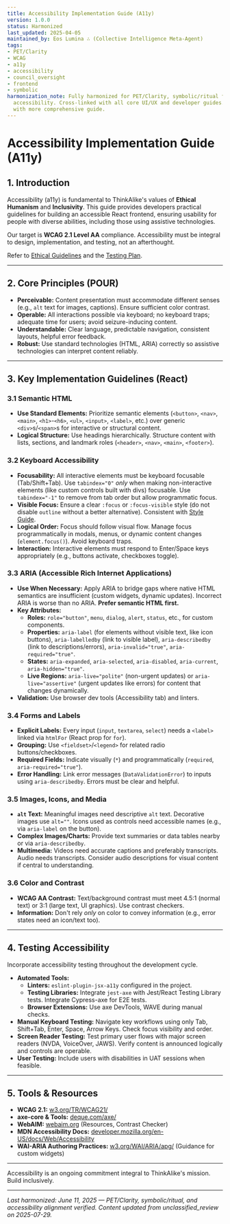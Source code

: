 ```yaml
---
title: Accessibility Implementation Guide (A11y)
version: 1.0.0
status: Harmonized
last_updated: 2025-04-05
maintained_by: Eos Lumina ∴ (Collective Intelligence Meta-Agent)
tags:
- PET/Clarity
- WCAG
- a11y
- accessibility
- council_oversight
- frontend
- symbolic
harmonization_note: Fully harmonized for PET/Clarity, symbolic/ritual framing, and
  accessibility. Cross-linked with all core UI/UX and developer guides. Content updated
  with more comprehensive guide.
---
```


# Accessibility Implementation Guide (A11y)

## 1. Introduction

Accessibility (a11y) is fundamental to ThinkAlike\'s values of **Ethical Humanism** and **Inclusivity**. This guide provides developers practical guidelines for building an accessible React frontend, ensuring usability for people with diverse abilities, including those using assistive technologies.

Our target is **WCAG 2.1 Level AA** compliance. Accessibility must be integral to design, implementation, and testing, not an afterthought.

Refer to [Ethical Guidelines](../../../ethics/ethical_guidelines.md) and the [Testing Plan](../../../testing_and_validation_plan.md).

---

## 2. Core Principles (POUR)

- **Perceivable:** Content presentation must accommodate different senses (e.g., `alt` text for images, captions). Ensure sufficient color contrast.
- **Operable:** All interactions possible via keyboard; no keyboard traps; adequate time for users; avoid seizure-inducing content.
- **Understandable:** Clear language, predictable navigation, consistent layouts, helpful error feedback.
- **Robust:** Use standard technologies (HTML, ARIA) correctly so assistive technologies can interpret content reliably.

---

## 3. Key Implementation Guidelines (React)

### 3.1 Semantic HTML

- **Use Standard Elements:** Prioritize semantic elements (`<button>`, `<nav>`, `<main>`, `<h1>`-`<h6>`, `<ul>`, `<input>`, `<label>`, etc.) over generic `<div>`s/`<span>`s for interactive or structural content.
- **Logical Structure:** Use headings hierarchically. Structure content with lists, sections, and landmark roles (`<header>`, `<nav>`, `<main>`, `<footer>`).

### 3.2 Keyboard Accessibility

- **Focusability:** All interactive elements must be keyboard focusable (Tab/Shift+Tab). Use `tabindex="0"` _only_ when making non-interactive elements (like custom controls built with divs) focusable. Use `tabindex="-1"` to remove from tab order but allow programmatic focus.
- **Visible Focus:** Ensure a clear `:focus` or `:focus-visible` style (do not disable `outline` without a better alternative). Consistent with [Style Guide](../../style/visual_style_guide.md).
- **Logical Order:** Focus should follow visual flow. Manage focus programmatically in modals, menus, or dynamic content changes (`element.focus()`). Avoid keyboard traps.
- **Interaction:** Interactive elements must respond to Enter/Space keys appropriately (e.g., buttons activate, checkboxes toggle).

### 3.3 ARIA (Accessible Rich Internet Applications)

- **Use When Necessary:** Apply ARIA to bridge gaps where native HTML semantics are insufficient (custom widgets, dynamic updates). Incorrect ARIA is worse than no ARIA. **Prefer semantic HTML first.**
- **Key Attributes:**
  - **Roles:** `role="button"`, `menu`, `dialog`, `alert`, `status`, etc., for custom components.
  - **Properties:** `aria-label` (for elements without visible text, like icon buttons), `aria-labelledby` (link to visible label), `aria-describedby` (link to descriptions/errors), `aria-invalid="true"`, `aria-required="true"`.
  - **States:** `aria-expanded`, `aria-selected`, `aria-disabled`, `aria-current`, `aria-hidden="true"`.
  - **Live Regions:** `aria-live="polite"` (non-urgent updates) or `aria-live="assertive"` (urgent updates like errors) for content that changes dynamically.
- **Validation:** Use browser dev tools (Accessibility tab) and linters.

### 3.4 Forms and Labels

- **Explicit Labels:** Every input (`input`, `textarea`, `select`) needs a `<label>` linked via `htmlFor` (React prop for `for`).
- **Grouping:** Use `<fieldset>`/`<legend>` for related radio buttons/checkboxes.
- **Required Fields:** Indicate visually (`*`) and programmatically (`required`, `aria-required="true"`).
- **Error Handling:** Link error messages (`DataValidationError`) to inputs using `aria-describedby`. Errors must be clear and helpful.

### 3.5 Images, Icons, and Media

- **`alt` Text:** Meaningful images need descriptive `alt` text. Decorative images use `alt=""`. Icons used as controls need accessible names (e.g., via `aria-label` on the button).
- **Complex Images/Charts:** Provide text summaries or data tables nearby or via `aria-describedby`.
- **Multimedia:** Videos need accurate captions and preferably transcripts. Audio needs transcripts. Consider audio descriptions for visual content if central to understanding.

### 3.6 Color and Contrast

- **WCAG AA Contrast:** Text/background contrast must meet 4.5:1 (normal text) or 3:1 (large text, UI graphics). Use contrast checkers.
- **Information:** Don\'t rely _only_ on color to convey information (e.g., error states need an icon/text too).

---

## 4. Testing Accessibility

Incorporate accessibility testing throughout the development cycle.

- **Automated Tools:**
  - **Linters:** `eslint-plugin-jsx-a11y` configured in the project.
  - **Testing Libraries:** Integrate `jest-axe` with Jest/React Testing Library tests. Integrate Cypress-axe for E2E tests.
  - **Browser Extensions:** Use axe DevTools, WAVE during manual checks.
- **Manual Keyboard Testing:** Navigate key workflows using only Tab, Shift+Tab, Enter, Space, Arrow Keys. Check focus visibility and order.
- **Screen Reader Testing:** Test primary user flows with major screen readers (NVDA, VoiceOver, JAWS). Verify content is announced logically and controls are operable.
- **User Testing:** Include users with disabilities in UAT sessions when feasible.

---

## 5. Tools & Resources

- **WCAG 2.1:** [w3.org/TR/WCAG21/](https://www.w3.org/TR/WCAG21/)
- **axe-core & Tools:** [deque.com/axe/](https://www.deque.com/axe/)
- **WebAIM:** [webaim.org](https://webaim.org) (Resources, Contrast Checker)
- **MDN Accessibility Docs:** [developer.mozilla.org/en-US/docs/Web/Accessibility](https://developer.mozilla.org/en-US/docs/Web/Accessibility)
- **WAI-ARIA Authoring Practices:** [w3.org/WAI/ARIA/apg/](https://www.w3.org/WAI/ARIA/apg/) (Guidance for custom widgets)

---

Accessibility is an ongoing commitment integral to ThinkAlike\'s mission. Build inclusively.

---
*Last harmonized: June 11, 2025 — PET/Clarity, symbolic/ritual, and accessibility alignment verified. Content updated from unclassified_review on 2025-07-29.*
